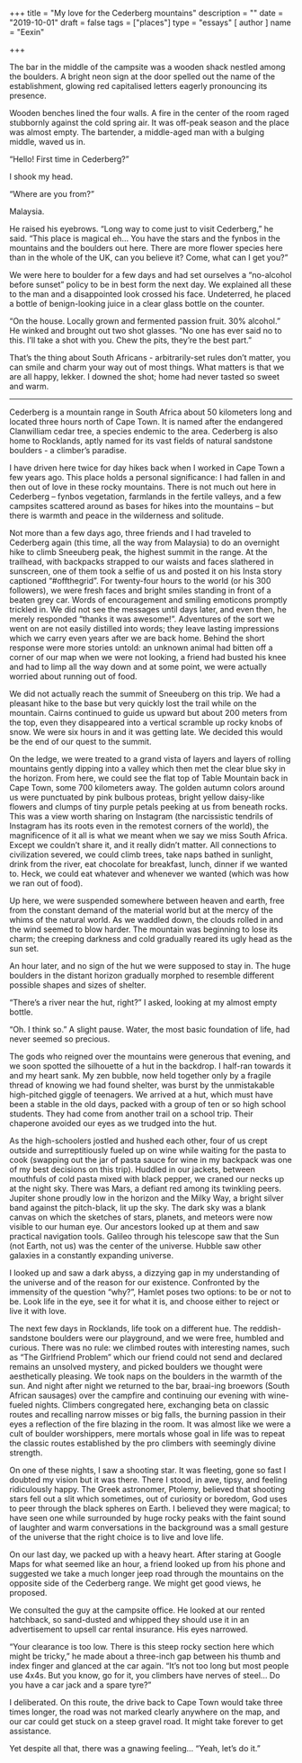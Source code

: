 +++
title = "My love for the Cederberg mountains"
description = ""
date = "2019-10-01"
draft = false
tags = ["places"]
type = "essays"
[ author ]
  name = "Eexin"

+++

The bar in the middle of the campsite was a wooden shack nestled among the boulders. A bright neon sign at the door spelled out the name of the establishment, glowing red capitalised letters eagerly pronouncing its presence. 

Wooden benches lined the four walls. A fire in the center of the room raged stubbornly against the cold spring air. It was off-peak season and the place was almost empty. The bartender, a middle-aged man with a bulging middle, waved us in. 

“Hello! First time in Cederberg?” 

I shook my head.

“Where are you from?” 

Malaysia. 

He raised his eyebrows. “Long way to come just to visit Cederberg,” he said. “This place is magical eh... You have the stars and the fynbos in the mountains and the boulders out here. There are more flower species here than in the whole of the UK, can you believe it? Come, what can I get you?”

We were here to boulder for a few days and had set ourselves a “no-alcohol before sunset” policy to be in best form the next day. We explained all these to the man and a disappointed look crossed his face. Undeterred, he placed a bottle of benign-looking juice in a clear glass bottle on the counter. 

“On the house. Locally grown and fermented passion fruit. 30% alcohol.” He winked and brought out two shot glasses. “No one has ever said no to this. I’ll take a shot with you. Chew the pits, they’re the best part.” 

That’s the thing about South Africans - arbitrarily-set rules don’t matter, you can smile and charm your way out of most things. What matters is that we are all happy, lekker. I downed the shot; home had never tasted so sweet and warm.

----  

Cederberg is a mountain range in South Africa about 50 kilometers long and located three hours north of Cape Town. It is named after the endangered Clanwilliam cedar tree, a species endemic to the area. Cederberg is also home to Rocklands, aptly named for its vast fields of natural sandstone boulders - a climber’s paradise. 

I have driven here twice for day hikes back when I worked in Cape Town a few years ago. This place holds a personal significance: I had fallen in and then out of love in these rocky mountains. There is not much out here in Cederberg – fynbos vegetation, farmlands in the fertile valleys, and a few campsites scattered around as bases for hikes into the mountains – but there is warmth and peace in the wilderness and solitude.

Not more than a few days ago, three friends and I had traveled to Cederberg again (this time, all the way from Malaysia) to do an overnight hike to climb Sneeuberg peak, the highest summit in the range. At the trailhead, with backpacks strapped to our waists and faces slathered in sunscreen, one of them took a selfie of us and posted it on his Insta story captioned “#offthegrid”. For twenty-four hours to the world (or his 300 followers), we were fresh faces and bright smiles standing in front of a beaten grey car. Words of encouragement and smiling emoticons promptly trickled in. We did not see the messages until days later, and even then, he merely responded “thanks it was awesome!”. Adventures of the sort we went on are not easily distilled into words; they leave lasting impressions which we carry even years after we are back home. Behind the short response were more stories untold: an unknown animal had bitten off a corner of our map when we were not looking, a friend had busted his knee and had to limp all the way down and at some point, we were actually worried about running out of food. 

We did not actually reach the summit of Sneeuberg on this trip. We had a pleasant hike to the base but very quickly lost the trail while on the mountain. Cairns continued to guide us upward but about 200 meters from the top, even they disappeared into a vertical scramble up rocky knobs of snow. We were six hours in and it was getting late. We decided this would be the end of our quest to the summit. 

On the ledge, we were treated to a grand vista of layers and layers of rolling mountains gently dipping into a valley which then met the clear blue sky in the horizon. From here, we could see the flat top of Table Mountain back in Cape Town, some 700 kilometers away. The golden autumn colors around us were punctuated by pink bulbous proteas, bright yellow daisy-like flowers and clumps of tiny purple petals peeking at us from beneath rocks. This was a view worth sharing on Instagram (the narcissistic tendrils of Instagram has its roots even in the remotest corners of the world), the magnificence of it all is what we meant when we say we miss South Africa. Except we couldn’t share it, and it really didn’t matter. All connections to civilization severed, we could climb trees, take naps bathed in sunlight, drink from the river, eat chocolate for breakfast, lunch, dinner if we wanted to. Heck, we could eat whatever and whenever we wanted (which was how we ran out of food). 

Up here, we were suspended somewhere between heaven and earth, free from the constant demand of the material world but at the mercy of the whims of the natural world. As we waddled down, the clouds rolled in and the wind seemed to blow harder. The mountain was beginning to lose its charm; the creeping darkness and cold gradually reared its ugly head as the sun set. 

An hour later, and no sign of the hut we were supposed to stay in. The huge boulders in the distant horizon gradually morphed to resemble different possible shapes and sizes of shelter.

“There’s a river near the hut, right?” I asked, looking at my almost empty bottle. 

“Oh. I think so.” A slight pause. Water, the most basic foundation of life, had never seemed so precious. 

The gods who reigned over the mountains were generous that evening, and we soon spotted the silhouette of a hut in the backdrop. I half-ran towards it and my heart sank. My zen bubble, now held together only by a fragile thread of knowing we had found shelter, was burst by the unmistakable high-pitched giggle of teenagers. We arrived at a hut, which must have been a stable in the old days, packed with a group of ten or so high school students. They had come from another trail on a school trip. Their chaperone avoided our eyes as we trudged into the hut. 

As the high-schoolers jostled and hushed each other, four of us crept outside and surreptitiously fueled up on wine while waiting for the pasta to cook (swapping out the jar of pasta sauce for wine in my backpack was one of my best decisions on this trip). Huddled in our jackets, between mouthfuls of cold pasta mixed with black pepper, we craned our necks up at the night sky. There was Mars, a defiant red among its twinkling peers. Jupiter shone proudly low in the horizon and the Milky Way, a bright silver band against the pitch-black, lit up the sky. The dark sky was a blank canvas on which the sketches of stars, planets, and meteors were now visible to our human eye. Our ancestors looked up at them and saw practical navigation tools. Galileo through his telescope saw that the Sun (not Earth, not us) was the center of the universe. Hubble saw other galaxies in a constantly expanding universe. 

I looked up and saw a dark abyss, a dizzying gap in my understanding of the universe and of the reason for our existence. Confronted by the immensity of the question “why?”, Hamlet poses two options: to be or not to be. Look life in the eye, see it for what it is, and choose either to reject or live it with love. 

The next few days in Rocklands, life took on a different hue. The reddish-sandstone boulders were our playground, and we were free, humbled and curious. There was no rule: we climbed routes with interesting names, such as “The Girlfriend Problem” which our friend could not send and declared remains an unsolved mystery, and picked boulders we thought were aesthetically pleasing. We took naps on the boulders in the warmth of the sun. And night after night we returned to the bar, braai-ing broewors (South African sausages) over the campfire and continuing our evening with wine-fueled nights. Climbers congregated here, exchanging beta on classic routes and recalling narrow misses or big falls, the burning passion in their eyes a reflection of the fire blazing in the room. It was almost like we were a cult of boulder worshippers, mere mortals whose goal in life was to repeat the classic routes established by the pro climbers with seemingly divine strength. 

On one of these nights, I saw a shooting star. It was fleeting, gone so fast I doubted my vision but it was there. There I stood, in awe, tipsy, and feeling ridiculously happy. The Greek astronomer, Ptolemy, believed that shooting stars fell out a slit which sometimes, out of curiosity or boredom, God uses to peer through the black spheres on Earth. I believed they were magical; to have seen one while surrounded by huge rocky peaks with the faint sound of laughter and warm conversations in the background was a small gesture of the universe that the right choice is to live and love life. 

On our last day, we packed up with a heavy heart. After staring at Google Maps for what seemed like an hour, a friend looked up from his phone and suggested we take a much longer jeep road through the mountains on the opposite side of the Cederberg range. We might get good views, he proposed. 

We consulted the guy at the campsite office. He looked at our rented hatchback, so sand-dusted and whipped they should use it in an advertisement to upsell car rental insurance. His eyes narrowed.

“Your clearance is too low. There is this steep rocky section here which might be tricky,” he made about a three-inch gap between his thumb and index finger and glanced at the car again. “It’s not too long but most people use 4x4s. But you know, go for it, you climbers have nerves of steel… Do you have a car jack and a spare tyre?”

I deliberated. On this route, the drive back to Cape Town would take three times longer, the road was not marked clearly anywhere on the map, and our car could get stuck on a steep gravel road. It might take forever to get assistance.

Yet despite all that, there was a gnawing feeling… “Yeah, let’s do it.”
